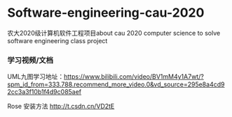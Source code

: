 # Software-engineering-cau-2020
农大2020级计算机软件工程项目about cau 2020 computer science to solve software engineering class project



    
### 学习视频/文档
UML九图学习地址：https://www.bilibili.com/video/BV1mM4y1A7wt/?spm_id_from=333.788.recommend_more_video.0&vd_source=295e8a4cd92cc3a3f10b1f4d9c085aef

Rose 安装方法 http://t.csdn.cn/VD2tE


